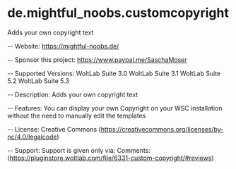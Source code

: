 # de.mightful_noobs.customcopyright
Adds your own copyright text

--
Website:
https://mightful-noobs.de/

--
Sponsor this project:
https://www.paypal.me/SaschaMoser

--
Supported Versions:
WoltLab Suite 3.0
WoltLab Suite 3.1
WoltLab Suite 5.2
WoltLab Suite 5.3

--
Description:
Adds your own copyright text

--
Features:
You can display your own Copyright on your WSC installation without the need to manually edit the templates

--
License:
Creative Commons <by-nc> (https://creativecommons.org/licenses/by-nc/4.0/legalcode)

--
Support:
Support is given only via:
Comments: (https://pluginstore.woltlab.com/file/6331-custom-copyright/#reviews)
